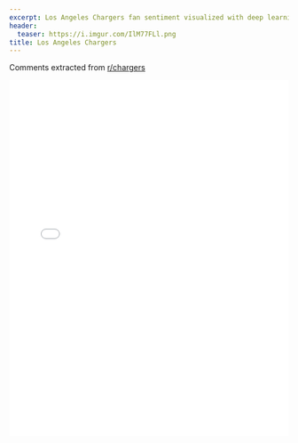 ```yaml
---
excerpt: Los Angeles Chargers fan sentiment visualized with deep learning.
header:
  teaser: https://i.imgur.com/IlM77FLl.png
title: Los Angeles Chargers
---
```


Comments extracted from [r/chargers](https://reddit.com/r/chargers)
<iframe id="igraph" scrolling="no" style="border:none;" seamless="seamless" src="/plots/NFL/SDG.html" height="640" width="100%"></iframe>
